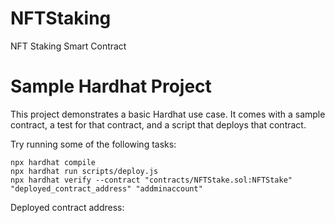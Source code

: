 # NFTStaking
NFT Staking Smart Contract
# Sample Hardhat Project

This project demonstrates a basic Hardhat use case. It comes with a sample contract, a test for that contract, and a script that deploys that contract.

Try running some of the following tasks:

```shell
npx hardhat compile
npx hardhat run scripts/deploy.js
npx hardhat verify --contract "contracts/NFTStake.sol:NFTStake" "deployed_contract_address" "addminaccount"
```
Deployed contract address: